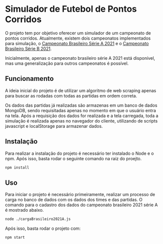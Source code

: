 # Simulador de Futebol de Pontos Corridos

O projeto tem por objetivo oferecer um simulador de um campeonato de pontos corridos. Atualmente, existem dois campeonatos implementados para simulação, o [Campeonato Brasileiro Série A 2021](http://simuladorfutebolpontoscorridos-env.eba-y7azpjgm.us-east-2.elasticbeanstalk.com/brasileirao-serie-a-2021) e o [Campeonato Brasileiro Série B 2021](http://simuladorfutebolpontoscorridos-env.eba-y7azpjgm.us-east-2.elasticbeanstalk.com/brasileirao-serie-b-2021).

Inicialmente, apenas o campeonato brasileiro série A 2021 está disponível, mas uma generalização para outros campeonatos é possível.

## Funcionamento
A ideia inicial do projeto é de utilizar um algoritmo de web scraping apenas para buscar as rodadas com todas as partidas em ordem correta. 

Os dados das partidas já realizadas são armazenas em um banco de dados MongoDB, sendo requisitadas apenas no momento em que o usuário entra na tela. Após a requisição dos dados for realizada e a tela carregada, toda a simulação é realizada apenas no navegador do cliente, utilizando de scripts javascript e localStorage para armazenar dados.

## Instalação

Para realizar a instalação do projeto é necessário ter instalado o Node e o npm. Após isso, basta rodar o seguinte comando na raiz do proejto.

```bash
npm install
```

## Uso

Para iniciar o projeto é necessário primeiramente, realizar um processo de carga no banco de dados com os dados dos times e das partidas. O comando para o cadastro dos dados do campeonato brasileiro 2021 série A é mostrado abaixo.

```bash
node ./cargaBrasileiro2021A.js
```

Após isso, basta rodar o projeto com:

```bash
npm start
```
